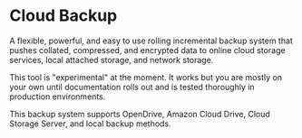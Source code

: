 # Cloud Backup
A flexible, powerful, and easy to use rolling incremental backup system that pushes collated, compressed, and encrypted data to online cloud storage services, local attached storage, and network storage.

This tool is "experimental" at the moment.  It works but you are mostly on your own until documentation rolls out and is tested thoroughly in production environments.

This backup system supports OpenDrive, Amazon Cloud Drive, Cloud Storage Server, and local backup methods.